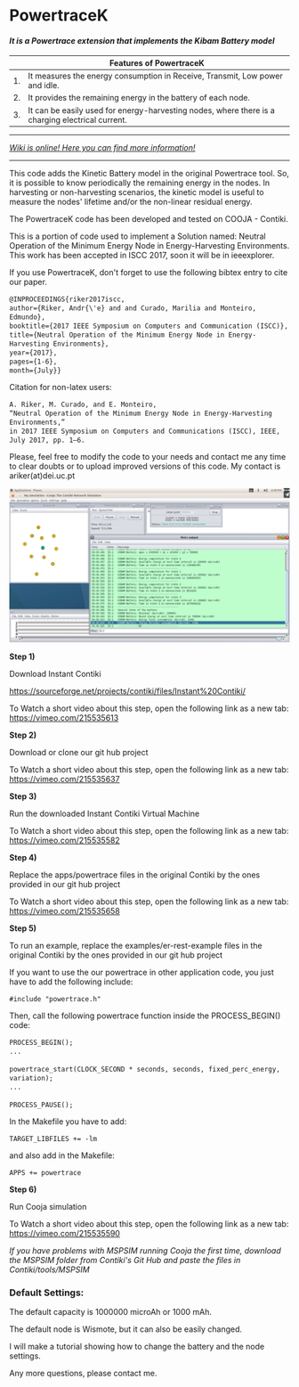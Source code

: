 # PowertraceK
#### *It is a Powertrace extension that implements the Kibam Battery model*

|    | Features of PowertraceK                                                                          |
|----|--------------------------------------------------------------------------------------------------|
| 1. | It measures the energy consumption in Receive, Transmit, Low power and idle.                     |
| 2. | It provides the remaining energy in the battery of each node.                                    |
| 3. | It can be easily used for energy-harvesting nodes, where there is a charging electrical current. |

---
*[Wiki is online! Here you can find more information!](https://github.com/KineticBattery/Powertrace/wiki)*

---
This code adds the Kinetic Battery model in the original Powertrace tool. So, it is possible to know periodically the remaining energy in the nodes. In harvesting or non-harvesting scenarios, the kinetic model is useful to measure the nodes' lifetime and/or the non-linear residual energy.

The PowertraceK code has been developed and tested on COOJA - Contiki.

This is a portion of code used to implement a Solution named: Neutral Operation of the Minimum Energy Node in Energy-Harvesting Environments. This work has been accepted in ISCC 2017, soon it will be in ieeexplorer.


If you use PowertraceK, don't forget to use the following bibtex entry to cite our paper.
```
@INPROCEEDINGS{riker2017iscc, 
author={Riker, Andr{\'e} and and Curado, Marilia and Monteiro, Edmundo},
booktitle={2017 IEEE Symposium on Computers and Communication (ISCC)}, 
title={Neutral Operation of the Minimum Energy Node in Energy-Harvesting Environments}, 
year={2017}, 
pages={1-6},  
month={July}}
```

Citation for non-latex users:

```
A. Riker, M. Curado, and E. Monteiro, 
“Neutral Operation of the Minimum Energy Node in Energy-Harvesting Environments,” 
in 2017 IEEE Symposium on Computers and Communications (ISCC), IEEE, July 2017, pp. 1–6.
```


Please, feel free to modify the code to your needs and contact me any time to clear doubts or to upload improved versions of this code. My contact is ariker(at)dei.uc.pt

![Screenshot](figures/example.png)

<b>Step 1) </b> 

Download Instant Contiki

https://sourceforge.net/projects/contiki/files/Instant%20Contiki/

To Watch a short video about this step, open the following link as a new tab:
https://vimeo.com/215535613

<b>Step 2) </b> 

Download or clone our git hub project 

To Watch a short video about this step, open the following link as a new tab:
https://vimeo.com/215535637


<b>Step 3) </b> 

Run the downloaded Instant Contiki Virtual Machine</b>

To Watch a short video about this step, open the following link as a new tab:
https://vimeo.com/215535582

<b>Step 4) </b> 

Replace the apps/powertrace files in the original Contiki by the ones provided in our git hub project

To Watch a short video about this step, open the following link as a new tab:
https://vimeo.com/215535658

<b>Step 5) </b> 

To run an example, replace the examples/er-rest-example files in the original Contiki by the ones provided in our git hub project


If you want to use the our powertrace in other application code, you just have to add the following include: 


```
#include "powertrace.h"
```


Then, call the following powertrace function inside the PROCESS_BEGIN() code:


```
PROCESS_BEGIN();
...

powertrace_start(CLOCK_SECOND * seconds, seconds, fixed_perc_energy, variation);
...

PROCESS_PAUSE();
```

In the Makefile you have to add:

```
TARGET_LIBFILES += -lm
```

and also add in the Makefile:

```
APPS += powertrace
```

<b>Step 6) </b>

Run Cooja simulation

To Watch a short video about this step, open the following link as a new tab:
https://vimeo.com/215535590

*If you have problems with MSPSIM running Cooja the first time, download the MSPSIM folder from Contiki's Git Hub and paste the files in Contiki/tools/MSPSIM*

### Default Settings:
The default capacity is 1000000 microAh or 1000 mAh.

The default node is Wismote, but it can also be easily changed.

I will make a tutorial showing how to change the battery and the node settings.

Any more questions, please contact me.
